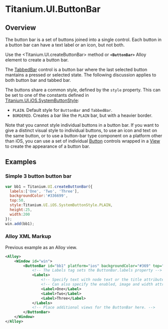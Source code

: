 # Titanium.UI.ButtonBar

<TypeHeader/>

## Overview

The button bar is a set of buttons joined into a single control. Each button in a
button bar can have a text label or an icon, but not both. 

Use the <Titanium.UI.createButtonBar> method or **`<ButtonBar>`** Alloy element to create a button bar.

The [TabbedBar](Titanium.UI.iOS.TabbedBar) control is a button bar where the 
last selected button mantains a pressed or selected state. The following discussion
applies to both button bar and tabbed bar.

The buttons share a common style, defined by the `style` property. This can be 
set to one of the constants defined in 
[Titanium.UI.iOS.SystemButtonStyle](Titanium.UI.iOS.SystemButtonStyle):

* `PLAIN`. Default style for `ButtonBar` and `TabbedBar`.
* `BORDERED`. Creates a bar like the `PLAIN` bar, but with a heavier border.

Note that you cannot style individual buttons in a button bar. If you want to give a
distinct visual style to individual buttons, to use an icon and text on the same button,
or to use a button-bar type component on a platform other than iOS, you can use a set 
of individual [Button](Titanium.UI.Button) controls wrapped in a
[View](Titanium.UI.View) to create the appearance of a button bar.

## Examples

### Simple 3 button button bar

``` js
var bb1 = Titanium.UI.createButtonBar({
  labels:['One', 'Two', 'Three'],
  backgroundColor:'#336699',
  top:50,
  style:Titanium.UI.iOS.SystemButtonStyle.PLAIN,
  height:25,
  width:200
});
win.add(bb1);
```

### Alloy XML Markup

Previous example as an Alloy view.

``` xml
<Alloy>
    <Window id="win">
        <ButtonBar id="bb1" platform="ios" backgroundColor="#369" top="50" height="25" width="200">
            <!-- The Labels tag sets the ButtonBar.labels property -->
            <Labels>
                <!-- Specify text with node text or the title attribute. -->
                <!-- Can also specify the enabled, image and width attributes. -->
                <Label>One</Label>
                <Label>Two</Label>
                <Label>Three</Label>
            </Labels>
            <!-- Place additional views for the ButtonBar here. -->
        </ButtonBar>
    </Window>
</Alloy>
```

<ApiDocs/>
